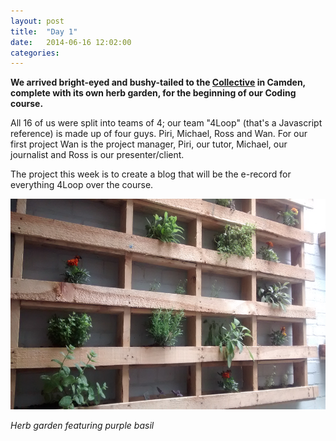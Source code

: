 ```yaml
---
layout: post
title:  "Day 1"
date:   2014-06-16 12:02:00
categories:
---
```


<b>We arrived bright-eyed and bushy-tailed to the <a href="http://camdencollective.co.uk/">Collective</a> in Camden, complete with its own herb garden, for the beginning of our Coding course.</b>

All 16 of us were split into teams of 4; our team "4Loop" (that's a Javascript reference) is made up of four guys. Piri, Michael, Ross and Wan. For our first project Wan is the project manager, Piri, our tutor, Michael, our journalist and Ross is our presenter/client.

The project this week is to create a blog that will be the e-record for everything 4Loop over the course.


<img class="garden" src = "https://raw.githubusercontent.com/wsfan/4loop/gh-pages/images/day1garden.jpg" width="678" height="337" />

<i> Herb garden featuring purple basil </i>
